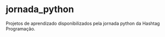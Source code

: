 # jornada_python
Projetos de aprendizado disponibilizados pela jornada python da Hashtag Programação.
